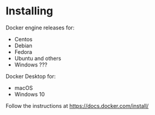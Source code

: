 # Installing
Docker engine releases for:
 - Centos
 - Debian
 - Fedora
 - Ubuntu
and others
 - Windows ???

Docker Desktop for:
 - macOS
 - Windows 10

Follow the instructions at https://docs.docker.com/install/



